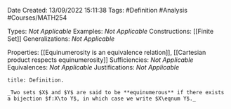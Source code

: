 <div class="topSpace"></div>

Date Created: 13/09/2022 15:11:38
Tags: #Definition #Analysis #Courses/MATH254

Types: _Not Applicable_
Examples: _Not Applicable_
Constructions: [[Finite Set]]
Generalizations: _Not Applicable_

Properties: [[Equinumerosity is an equivalence relation]], [[Cartesian product respects equinumerosity]]
Sufficiencies: _Not Applicable_
Equivalences: _Not Applicable_
Justifications: _Not Applicable_

``` ad-Definition
title: Definition.

_Two sets $X$ and $Y$ are said to be **equinumerous** if there exists a bijection $f:X\to Y$, in which case we write $X\eqnum Y$._

```
